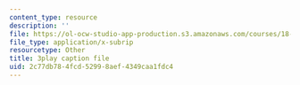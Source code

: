 ```yaml
---
content_type: resource
description: ''
file: https://ol-ocw-studio-app-production.s3.amazonaws.com/courses/18-01sc-single-variable-calculus-fall-2010/2c77db784fcd52998aef4349caa1fdc4_hjZhPczMkL4.vtt
file_type: application/x-subrip
resourcetype: Other
title: 3play caption file
uid: 2c77db78-4fcd-5299-8aef-4349caa1fdc4
---
```

